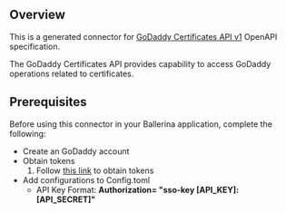 ## Overview
This is a generated connector for [GoDaddy Certificates API v1](https://developer.godaddy.com/doc/endpoint/certificates) OpenAPI specification.

The GoDaddy Certificates API provides capability to access GoDaddy operations related to certificates.

## Prerequisites
Before using this connector in your Ballerina application, complete the following:

* Create an GoDaddy account
* Obtain tokens
    1. Follow [this link](https://developer.godaddy.com/getstarted) to obtain tokens
* Add configurations to Config.toml
    * API Key Format:  **Authorization= "sso-key [API_KEY]:[API_SECRET]"**